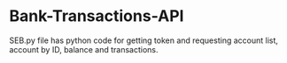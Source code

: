 # Bank-Transactions-API
SEB.py file has python code for getting token and requesting account list, account by ID, balance and transactions. 

